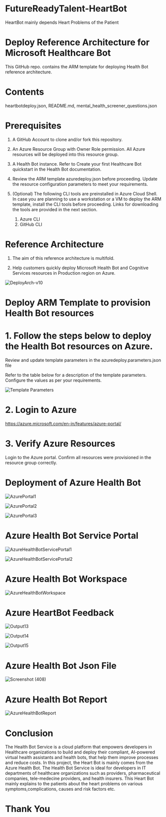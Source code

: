 # FutureReadyTalent-HeartBot
HeartBot mainly depends Heart Problems of the Patient



# Deploy Reference Architecture for Microsoft Healthcare Bot 
This GitHub repo. contains the ARM template for deploying Health Bot reference architecture.

# Contents
heartbotdeploy.json, README.md, mental_health_screener_questions.json

# Prerequisites

1. A GitHub Account to clone and/or fork this repository.

2. An Azure Resource Group with Owner Role permission. All Azure resources will be deployed into this resource group.

3. A Health Bot instance. Refer to Create your first Healthcare Bot quickstart in the Health Bot documentation.

4. Review the ARM template azuredeploy.json before proceeding. Update the resource configuration parameters to meet your requirements.

5. (Optional) The following CLI tools are preinstalled in Azure Cloud Shell. In case you are planning to use a workstation or a VM to deploy the ARM template, install the CLI tools before proceeding. Links for downloading the tools are provided in the next section.

    1. Azure CLI
    2. GitHub CLI

# Reference Architecture

1. The aim of this reference architecture is multifold.

2. Help customers quickly deploy Microsoft Health Bot and Cognitive Services resources in Production region on Azure.

![DeployArch-v10](https://user-images.githubusercontent.com/68231592/147698640-981427f2-d1ab-498b-b8e4-9284de1d0a3f.jpg)

# Deploy ARM Template to provision Health Bot resources

# 1. Follow the steps below to deploy the Health Bot resources on Azure.

Review and update template parameters in the azuredeploy.parameters.json file

Refer to the table below for a description of the template parameters. Configure the values as per your requirements.

![Template Parameters](https://user-images.githubusercontent.com/68231592/147698976-3a1bc590-b499-4330-afa7-74a0a347c20d.png)

# 2. Login to Azure

https://azure.microsoft.com/en-in/features/azure-portal/

# 3. Verify Azure Resources

Login to the Azure portal. Confirm all resources were provisioned in the resource group correctly.

# Deployment of Azure Health Bot


![AzurePortal1](https://user-images.githubusercontent.com/68231592/147699317-2fadcf90-2241-4c5b-92ae-6103dbf67c90.png)

![AzurePortal2](https://user-images.githubusercontent.com/68231592/147699357-19bd8961-ec5d-400a-bade-b69423316c80.png)

![AzurePortal3](https://user-images.githubusercontent.com/68231592/147699374-1e5f58e0-4761-4f90-b1da-2555848d7112.png)

# Azure Health Bot Service Portal


![AzureHealthBotServicePortal1](https://user-images.githubusercontent.com/68231592/147699564-832bc622-8def-4595-b2df-188d63e803d2.png)

![AzureHealthBotServicePortal2](https://user-images.githubusercontent.com/68231592/147699581-2f54137c-5996-45da-abf7-cd7b3a437b0a.png)

# Azure Health Bot Workspace

![AzureHealthBotWorkspace](https://user-images.githubusercontent.com/68231592/147699607-970f3122-34bd-4ff8-9d5e-32aa9ede569c.png)

# Azure HeartBot Feedback

![Output13](https://user-images.githubusercontent.com/68231592/147699686-6e1fc28a-1709-4e8c-8c74-772d211ca009.png)

![Output14](https://user-images.githubusercontent.com/68231592/147699706-1b1835c0-3b7b-430e-b693-c1efb286ae41.png)

![Output15](https://user-images.githubusercontent.com/68231592/147699734-05bc995b-7062-451a-9883-3b8502491b8b.png)

# Azure Health Bot Json File

![Screenshot (408)](https://user-images.githubusercontent.com/68231592/147699775-a5a2ecdd-9a69-4767-9cf8-9181be6fcb80.png)

# Azure Health Bot Report 

![AzureHealthBotReport](https://user-images.githubusercontent.com/68231592/147699806-dd148662-613c-47dc-8347-9eca2044a5f5.png)



# Conclusion

The Health Bot Service is a cloud platform that empowers developers in Healthcare organizations to build and deploy their compliant, AI-powered virtual health assistants and health bots, that help them improve processes and reduce costs. In this project, the Heart Bot is mainly comes from the Azure Health Bot. The Health Bot Service is ideal for developers in IT departments of healthcare organizations such as providers, pharmaceutical companies, tele-medecine providers, and health insurers. This Heart Bot mainly explains to the patients about the heart problems on various symptoms,complications, causes and risk factors etc.

# Thank You
